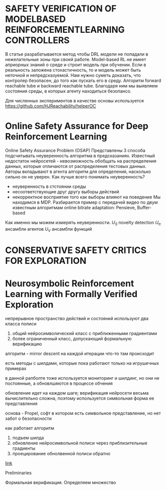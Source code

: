 # SAFETY VERIFICATION OF MODELBASED REINFORCEMENTLEARNING CONTROLLERS

В статье разрабатывается метод чтобы DRL модели не попадали в нежелательные зоны при своей работе.
Model-based RL не имеет априорных знаний о среде и строит модель при обучении. Если в реальность заложена стохастичность, то и модель может быть неточной и непредсказуемой. Нам нужно суметь доказать, что контролер безопасен, до того как пускать его в среду. 
Алгоритм forward reachable tube и backward reachable tube. Благодаря ним мы выявляем состояния среды, в которых агенту находиться безопансо.

Для численных экспериментов в качестве основы используется https://github.com/HJReachability/helperOC

# Online Safety Assurance for Deep Reinforcement Learning
Online Safety Assurance Problem (OSAP)
Представлены 3 способа подсчитывать неуверенность алгоритма в предсказаниях.
Известный недостаток нейросетей - невозможность обобщать на распределения данных, которые отличаются от распределения тестовых данных. Авторы вкладывают в агента алгоритм для определения, насколько сильно он не уверен. Как лучше всего понимать неуверенность?
- неуверенность в стстоянии среды
- несоответствующие друг другу выборы действий
- некорректное восприятие того как выборы влияют на поведение
Мы находимся в MDP. 
Разбирается пример с передачей видео по двум известным алгоритмам online bitrate adaptation: Pensieve, Buffer-based

Как именно мы можем измерять неуверенности. 
$U_S$ novelty detection
$U_{\pi}$ ансамбли агентов
$U_V$ ансамбли функций

# CONSERVATIVE SAFETY CRITICS FOR EXPLORATION


# Neurosymbolic Reinforcement Learning with Formally Verified Exploration
непрерывное пространство действий и состояний 
используют два класса полиси
1. общий нейросимволический класс с приближенными градиентами
2. более ограниченный класс, допускающий формальную верификацию

алгоритм - mirror descent 
на каждой итерации что-то там происходит

есть методы с шилдами, которые пока работают только на игрушечных примерах

в данной рапболте тоже используется мониторинг и шилдинг, но они не постоянные, а обновлшяются в процессе обчения

обновление идет на каждом шаге; верификация нейросети весьма вычислительно сложна, поэтому используется символьная форма ее представления

основа - Propel, софт в котором есть символьное представление, но нет забот о безопасности

как работает алгоритм
1. подъем шилда 
2. обновление нейросимвольной полиси через приблизительные градиенты
3. проецирование обнолвенной полиси обратно

[link](https://github.com/gavlegoat/safe-learning)

Preliminaries

Формальная верификация. Определяем множество 